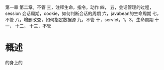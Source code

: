 第一章
第二章。不管
三，注释生命，指令，动作
四，
五，会话管理的过程，session 会话周期，cookie，如何判断会话的周期
六，javabean的生命周期
七，不管
八，增删改查，如何指定数据源
九，不管
十，servlet，1，3，生命周期
十一，
十二，
十三，不管

# 概述
的身上的
